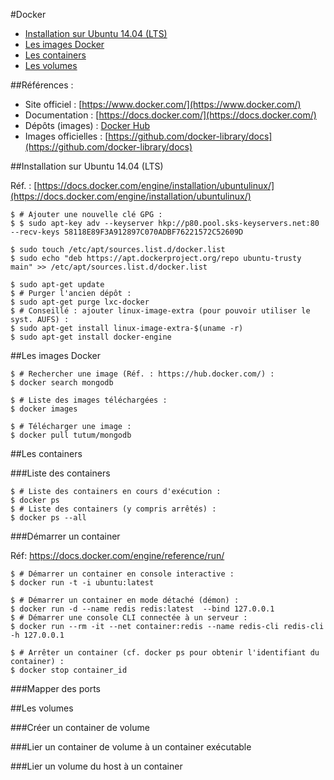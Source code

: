 #Docker

* [Installation sur Ubuntu 14.04 (LTS)](#installation)
* [Les images Docker](#images)
* [Les containers](#containers)
* [Les volumes](#volumes)

##Références :

* Site officiel : [https://www.docker.com/](https://www.docker.com/)
* Documentation : [https://docs.docker.com/](https://docs.docker.com/)
* Dépôts (images) : [Docker Hub](https://hub.docker.com/)
* Images officielles : [https://github.com/docker-library/docs](https://github.com/docker-library/docs)

##<a name="installation"></a>Installation sur Ubuntu 14.04 (LTS)

Réf. : [https://docs.docker.com/engine/installation/ubuntulinux/](https://docs.docker.com/engine/installation/ubuntulinux/)

```
$ # Ajouter une nouvelle clé GPG :
$ $ sudo apt-key adv --keyserver hkp://p80.pool.sks-keyservers.net:80 --recv-keys 58118E89F3A912897C070ADBF76221572C52609D

$ sudo touch /etc/apt/sources.list.d/docker.list
$ sudo echo "deb https://apt.dockerproject.org/repo ubuntu-trusty main" >> /etc/apt/sources.list.d/docker.list

$ sudo apt-get update
$ # Purger l'ancien dépôt :
$ sudo apt-get purge lxc-docker
$ # Conseillé : ajouter linux-image-extra (pour pouvoir utiliser le syst. AUFS) :
$ sudo apt-get install linux-image-extra-$(uname -r)
$ sudo apt-get install docker-engine
```

##<a name="images">Les images Docker

```
$ # Rechercher une image (Réf. : https://hub.docker.com/) :
$ docker search mongodb

$ # Liste des images téléchargées :
$ docker images

$ # Télécharger une image :
$ docker pull tutum/mongodb
```

##<a name="containers">Les containers

###Liste des containers

```
$ # Liste des containers en cours d'exécution :
$ docker ps
$ # Liste des containers (y compris arrêtés) :
$ docker ps --all
```

###Démarrer un container

Réf: https://docs.docker.com/engine/reference/run/

```
$ # Démarrer un container en console interactive :
$ docker run -t -i ubuntu:latest

$ # Démarrer un container en mode détaché (démon) :
$ docker run -d --name redis redis:latest  --bind 127.0.0.1
$ # Démarrer une console CLI connectée à un serveur :
$ docker run --rm -it --net container:redis --name redis-cli redis-cli -h 127.0.0.1

$ # Arrêter un container (cf. docker ps pour obtenir l'identifiant du container) :
$ docker stop container_id
```

###Mapper des ports

##<a name="volumes">Les volumes

###Créer un container de volume

###Lier un container de volume à un container exécutable

###Lier un volume du host à un container
